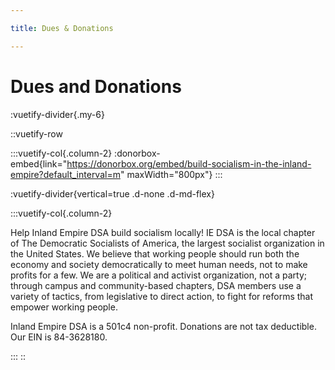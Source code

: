 ```yaml
---

title: Dues & Donations

---
```


# Dues and Donations

:vuetify-divider{.my-6}

::vuetify-row

:::vuetify-col{.column-2}
  :donorbox-embed{link="https://donorbox.org/embed/build-socialism-in-the-inland-empire?default_interval=m" maxWidth="800px"}
:::

  :vuetify-divider{vertical=true .d-none .d-md-flex}

:::vuetify-col{.column-2}

Help Inland Empire DSA build socialism locally! IE DSA is the local chapter of The Democratic Socialists of America, the largest socialist organization in the United States. We believe that working people should run both the economy and society democratically to meet human needs, not to make profits for a few. We are a political and activist organization, not a party; through campus and community-based chapters, DSA members use a variety of tactics, from legislative to direct action, to fight for reforms that empower working people.

Inland Empire DSA is a 501c4 non-profit. Donations are not tax deductible. Our EIN is 84-3628180.

:::
::
